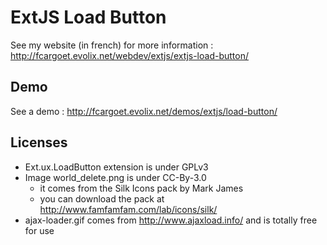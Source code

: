 ExtJS Load Button
=================
See my website (in french) for more information : http://fcargoet.evolix.net/webdev/extjs/extjs-load-button/

Demo
----
See a demo : http://fcargoet.evolix.net/demos/extjs/load-button/

Licenses
--------
- Ext.ux.LoadButton extension is under GPLv3
- Image world_delete.png is under CC-By-3.0
    - it comes from the Silk Icons pack by Mark James
    - you can download the pack at http://www.famfamfam.com/lab/icons/silk/
- ajax-loader.gif comes from http://www.ajaxload.info/ and is totally free for use

